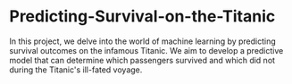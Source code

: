# Predicting-Survival-on-the-Titanic
In this project, we delve into the world of machine learning by predicting survival outcomes on the infamous Titanic. We aim to develop a predictive model that can determine which passengers survived and which did not during the Titanic's ill-fated voyage.

